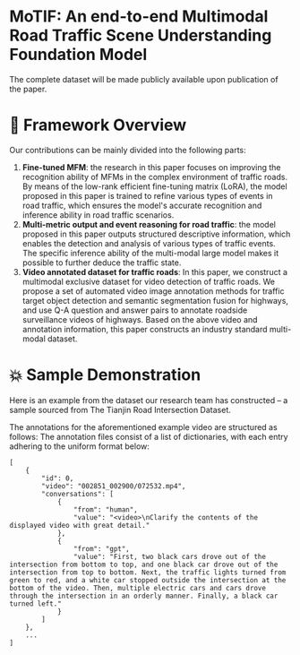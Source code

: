# MoTIF: An end-to-end Multimodal Road Traffic Scene Understanding Foundation Model 
The complete dataset will be made publicly available upon publication of the paper.

# :rocket: Framework Overview
Our contributions can be mainly divided into the following parts:
1.  **Fine-tuned MFM**: the research in this paper focuses on improving the recognition ability of MFMs in the complex environment of traffic roads. By means of the low-rank efficient fine-tuning matrix (LoRA), the model proposed in this paper is trained to refine various types of events in road traffic, which ensures the model's accurate recognition and inference ability in road traffic scenarios.
2.  **Multi-metric output and event reasoning for road traffic**: the model proposed in this paper outputs structured descriptive information, which enables the detection and analysis of various types of traffic events. The specific inference ability of the multi-modal large model makes it possible to further deduce the traffic state.
3.  **Video annotated dataset for traffic roads**: In this paper, we construct a multimodal exclusive dataset for video detection of traffic roads. We propose a set of automated video image annotation methods for traffic target object detection and semantic segmentation fusion for highways, and use Q-A question and answer pairs to annotate roadside surveillance videos of highways. Based on the above video and annotation information, this paper constructs an industry standard multi-modal dataset.

# :collision: Sample Demonstration
Here is an example from the dataset our research team has constructed – a sample sourced from The Tianjin Road Intersection Dataset.


The annotations for the aforementioned example video are structured as follows: The annotation files consist of a list of dictionaries, with each entry adhering to the uniform format below:

```
[
    {
        "id": 0,
        "video": "002851_002900/072532.mp4",
        "conversations": [
            {
                "from": "human",
                "value": "<video>\nClarify the contents of the displayed video with great detail."
            },
            {
                "from": "gpt",
                "value": "First, two black cars drove out of the intersection from bottom to top, and one black car drove out of the intersection from top to bottom. Next, the traffic lights turned from green to red, and a white car stopped outside the intersection at the bottom of the video. Then, multiple electric cars and cars drove through the intersection in an orderly manner. Finally, a black car turned left."
            }
        ]
    },
    ...
]
```

